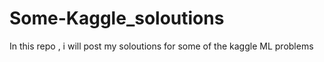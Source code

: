 # Some-Kaggle_soloutions
In this repo , i will post my soloutions for some of the kaggle ML problems

